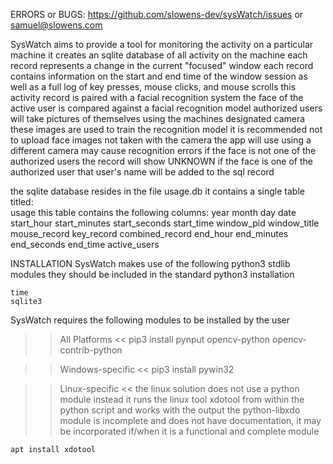 ERRORS or BUGS:
	https://github.com/slowens-dev/sysWatch/issues
	or
	samuel@slowens.com

SysWatch aims to provide a tool for monitoring the activity on a particular machine
it creates an sqlite database of all activity on the machine
each record represents a change in the current "focused" window
each record contains information on the start and end time of the window session
as well as  a full log of key presses, mouse clicks, and mouse scrolls
this activity record is paired with a facial recognition system 
the face of the active user is compared against a facial recognition model
authorized users will take pictures of themselves using the machines designated camera
these images are used to train the recognition model
it is recommended not to upload face images not taken with the camera the app will use
using a different camera may cause recognition errors
if the face is not one of the authorized users the record will show UNKNOWN
if the face is one of the authorized user that user's name will be added to the sql record

the sqlite database resides in the file usage.db
it contains a single table titled:	
	usage
this table contains the following columns:
	year	month	day	date	start_hour	start_minutes	start_seconds	start_time
	window_pid	window_title	mouse_record	key_record	combined_record	
	end_hour	end_minutes	end_seconds	end_time	active_users

INSTALLATION
SysWatch makes use of the following python3 stdlib modules
they should be included in the standard python3 installation

	time
	sqlite3

SysWatch requires the following modules to be installed by the user

>> All Platforms <<
	pip3 install pynput opencv-python opencv-contrib-python

>> Windows-specific <<
	pip3 install pywin32

>> Linux-specific <<
the linux solution does not use a python module
instead it runs the linux tool xdotool from within the python script and works with the output
the python-libxdo module is incomplete and does not have documentation,
it may be incorporated if/when it is a functional and complete module

	apt install xdotool

